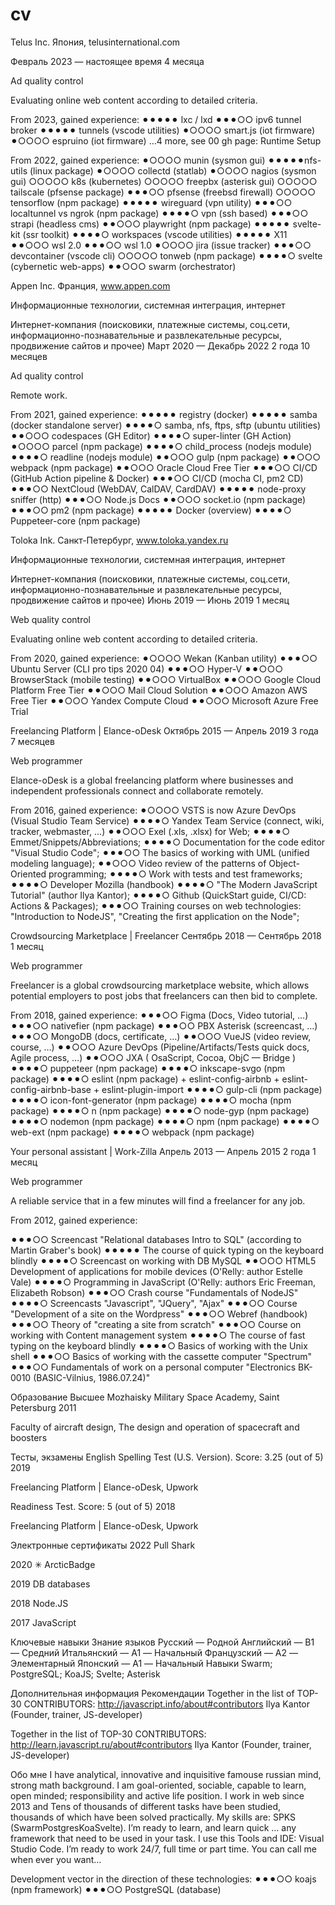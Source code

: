 # cv
Telus Inc.
Япония, telusinternational.com

Февраль 2023 — настоящее время 4 месяца

Ad quality control

Evaluating online web content according to detailed criteria.

From 2023, gained experience:
⚫︎⚫︎⚫︎⚫︎⚫︎ lxc / lxd
⚫︎⚫︎⚫︎○○ ipv6 tunnel broker 
⚫︎⚫︎⚫︎⚫︎⚫︎ tunnels (vscode utilities)
⚫︎○○○○ smart.js (iot firmware)
⚫︎○○○○ espruino (iot firmware)
…4 more, see 00 gh page: Runtime Setup 

From 2022, gained experience:
⚫︎○○○○ munin (sysmon gui)
⚫︎⚫︎⚫︎⚫︎⚫︎nfs-utils (linux package)
⚫︎○○○○ collectd (statlab)
⚫︎○○○○ nagios (sysmon gui)
○○○○○ k8s (kubernetes)
○○○○○ freepbx (asterisk gui)
○○○○○ tailscale (pfsense package)
⚫︎⚫︎⚫︎○○ pfsense (freebsd firewall)
○○○○○ tensorflow (npm package)
⚫︎⚫︎⚫︎⚫︎⚫︎ wireguard (vpn utility)
⚫︎⚫︎⚫︎○○ localtunnel vs ngrok (npm package)
⚫︎⚫︎⚫︎⚫︎○ vpn (ssh based)
⚫︎⚫︎⚫︎○○ strapi (headless cms)
⚫︎⚫︎○○○ playwright (npm package)
⚫︎⚫︎⚫︎⚫︎⚫︎ svelte-kit (ssr toolkit)
⚫︎⚫︎⚫︎⚫︎○ workspaces (vscode utilities)
⚫︎⚫︎⚫︎⚫︎⚫︎ X11
⚫︎⚫︎○○○ wsl 2.0
⚫︎⚫︎⚫︎○○ wsl 1.0
⚫︎○○○○ jira (issue tracker)
⚫︎⚫︎⚫︎○○ devcontainer (vscode cli)
○○○○○ tonweb (npm package)
⚫︎⚫︎⚫︎⚫︎○ svelte (cybernetic web-apps)
⚫︎⚫︎○○○ swarm (orchestrator)

Appen Inc.
Франция, www.appen.com

Информационные технологии, системная интеграция, интернет

Интернет-компания (поисковики, платежные системы, соц.сети, информационно-познавательные и развлекательные ресурсы, продвижение сайтов и прочее)
Март 2020 — Декабрь 2022 2 года 10 месяцев

Ad quality control

Remote work.

From 2021, gained experience:
⚫︎⚫︎⚫︎⚫︎⚫︎ registry (docker)
⚫︎⚫︎⚫︎⚫︎⚫︎ samba (docker standalone server)
⚫︎⚫︎⚫︎⚫︎○ samba, nfs, ftps, sftp (ubuntu utilities)
⚫︎⚫︎○○○ codespaces (GH Editor)
⚫︎⚫︎⚫︎⚫︎○ super-linter (GH Action)
⚫︎○○○○ parcel (npm package)
⚫︎⚫︎⚫︎⚫︎○ child_process (nodejs module)
⚫︎⚫︎⚫︎⚫︎○ readline (nodejs module)
⚫︎⚫︎○○○ gulp (npm package)
⚫︎⚫︎○○○ webpack (npm package)
⚫︎⚫︎○○○ Oracle Cloud Free Tier
⚫︎⚫︎⚫︎○○ CI/CD (GitHub Action pipeline & Docker)
⚫︎⚫︎⚫︎○○ CI/CD (mocha CI, pm2 CD)
⚫︎⚫︎⚫︎○○ NextCloud (WebDAV, CalDAV, CardDAV)
⚫︎⚫︎⚫︎⚫︎⚫︎ node-proxy sniffer (http)
⚫︎⚫︎⚫︎○○ Node.js Docs
⚫︎⚫︎○○○ socket.io (npm package)
⚫︎⚫︎⚫︎○○ pm2 (npm package)
⚫︎⚫︎⚫︎⚫︎⚫︎ Docker (overview)
⚫︎⚫︎⚫︎⚫︎○ Puppeteer-core (npm package)

Toloka Ink.
Санкт-Петербург, www.toloka.yandex.ru

Информационные технологии, системная интеграция, интернет

Интернет-компания (поисковики, платежные системы, соц.сети, информационно-познавательные и развлекательные ресурсы, продвижение сайтов и прочее)
Июнь 2019 — Июнь 2019 1 месяц

Web quality control

Evaluating online web content according to detailed criteria.

From 2020, gained experience:
⚫︎○○○○ Wekan (Kanban utility)
⚫︎⚫︎⚫︎○○ Ubuntu Server (CLI pro tips 2020 04) 
⚫︎⚫︎⚫︎○○ Hyper-V
⚫︎⚫︎○○○ BrowserStack (mobile testing)
⚫︎⚫︎○○○ VirtualBox
⚫︎⚫︎○○○ Google Cloud Platform Free Tier
⚫︎⚫︎○○○ Mail Cloud Solution
⚫︎⚫︎○○○ Amazon AWS Free Tier
⚫︎⚫︎○○○ Yandex Compute Cloud
⚫︎⚫︎○○○ Microsoft Azure Free Trial

Freelancing Platform | Elance-oDesk
Октябрь 2015 — Апрель 2019 3 года 7 месяцев

Web programmer

Elance-oDesk is a global freelancing platform where businesses and independent professionals connect and collaborate remotely.

From 2016, gained experience:
⚫︎○○○○ VSTS is now Azure DevOps (Visual Studio Team Service)
⚫︎⚫︎⚫︎⚫︎○ Yandex Team Service (connect, wiki, tracker, webmaster, …)
⚫︎⚫︎○○○ Exel (.xls, .xlsx) for Web; 
⚫︎⚫︎⚫︎⚫︎○ Emmet/Snippets/Abbreviations;
⚫︎⚫︎⚫︎⚫︎○ Documentation for the code editor "Visual Studio Code";
⚫︎⚫︎⚫︎○○ The basics of working with UML (unified modeling language);
⚫︎⚫︎○○○ Video review of the patterns of Object-Oriented programming;
⚫︎⚫︎⚫︎⚫︎○ Work with tests and test frameworks;
⚫︎⚫︎⚫︎⚫︎○ Developer Mozilla (handbook)
⚫︎⚫︎⚫︎⚫︎○ "The Modern JavaScript Tutorial" (author Ilya Kantor);
⚫︎⚫︎⚫︎⚫︎○ Github (QuickStart guide, CI/CD: Actions & Packages);
⚫︎⚫︎⚫︎○○ Training courses on web technologies: "Introduction to NodeJS", "Creating the first application on the Node";

Crowdsourcing Marketplace | Freelancer
Сентябрь 2018 — Сентябрь 2018 1 месяц

Web programmer

Freelancer is a global crowdsourcing marketplace website, which allows potential employers to post jobs that freelancers can then bid to complete.

From 2018, gained experience:
⚫︎⚫︎⚫︎○○ Figma (Docs, Video tutorial, …)
⚫︎⚫︎⚫︎○○ nativefier (npm package)
⚫︎⚫︎⚫︎○○ PBX Asterisk (screencast, …)
⚫︎⚫︎⚫︎○○ MongoDB (docs, certificate, …)
⚫︎⚫︎○○○ VueJS (video review, course, …)
⚫︎⚫︎○○○ Azure DevOps (Pipeline/Artifacts/Tests quick docs, Agile process, …)
⚫︎⚫︎○○○ JXA ( OsaScript, Cocoa, ObjC — Bridge )
⚫︎⚫︎⚫︎⚫︎○ puppeteer (npm package)
⚫︎⚫︎⚫︎⚫︎○ inkscape-svgo (npm package)
⚫︎⚫︎⚫︎⚫︎○ eslint (npm package) + eslint-config-airbnb + eslint-config-airbnb-base + eslint-plugin-import
⚫︎⚫︎⚫︎⚫︎○ gulp-cli (npm package)
⚫︎⚫︎⚫︎⚫︎○ icon-font-generator (npm package)
⚫︎⚫︎⚫︎⚫︎○ mocha (npm package)
⚫︎⚫︎⚫︎⚫︎○ n (npm package)
⚫︎⚫︎⚫︎⚫︎○ node-gyp (npm package)
⚫︎⚫︎⚫︎⚫︎○ nodemon (npm package)
⚫︎⚫︎⚫︎⚫︎○ npm (npm package)
⚫︎⚫︎⚫︎⚫︎○ web-ext (npm package)
⚫︎⚫︎⚫︎⚫︎○ webpack (npm package)

Your personal assistant | Work-Zilla
Апрель 2013 — Апрель 2015 2 года 1 месяц

Web programmer

A reliable service that in a few minutes will find a freelancer for any job.

From 2012, gained experience:

⚫︎⚫︎⚫︎○○ Screencast "Relational databases Intro to SQL" (according to Martin Graber's book)
⚫︎⚫︎⚫︎⚫︎⚫︎ The course of quick typing on the keyboard blindly
⚫︎⚫︎⚫︎⚫︎○ Screencast on working with DB MySQL
⚫︎⚫︎○○○ HTML5 Development of applications for mobile devices (O'Relly: author Estelle Vale)
⚫︎⚫︎⚫︎⚫︎○ Programming in JavaScript (O'Relly: authors Eric Freeman, Elizabeth Robson)
⚫︎⚫︎⚫︎○○ Crash course "Fundamentals of NodeJS"
⚫︎⚫︎⚫︎⚫︎○ Screencasts "Javascript", "JQuery", "Ajax"
⚫︎⚫︎⚫︎○○ Course "Development of a site on the Wordpress"
⚫︎⚫︎⚫︎○○ Webref (handbook)
⚫︎⚫︎⚫︎○○ Theory of "creating a site from scratch"
⚫︎⚫︎⚫︎○○ Course on working with Content management system
⚫︎⚫︎⚫︎⚫︎○ The course of fast typing on the keyboard blindly
⚫︎⚫︎⚫︎⚫︎○ Basics of working with the Unix shell
⚫︎⚫︎⚫︎○○ Basics of working with the cassette computer "Spectrum"
⚫︎⚫︎⚫︎○○ Fundamentals of work on a personal computer "Electronics BK-0010 (BASIC-Vilnius, 1986.07.24)"

Образование
Высшее
Mozhaisky Military Space Academy, Saint Petersburg
2011

Faculty of aircraft design, The design and operation of spacecraft and boosters

Тесты, экзамены
English Spelling Test (U.S. Version). Score: 3.25 (out of 5)
2019

Freelancing Platform | Elance-oDesk, Upwork

Readiness Test. Score: 5 (out of 5)
2018

Freelancing Platform | Elance-oDesk, Upwork

Электронные сертификаты
2022
Pull Shark

2020
✳︎ ArcticBadge

2019
DB databases

2018
Node.JS

2017
JavaScript

Ключевые навыки
Знание языков
Русский — Родной
Английский — B1 — Средний
Итальянский — A1 — Начальный
Французский — A2 — Элементарный
Японский — A1 — Начальный
Навыки
Swarm; PostgreSQL; KoaJS; Svelte; Asterisk

Дополнительная информация
Рекомендации
Together in the list of TOP-30 CONTRIBUTORS: http://javascript.info/about#contributors
Ilya Kantor (Founder, trainer, JS-developer)

Together in the list of TOP-30 CONTRIBUTORS: http://learn.javascript.ru/about#contributors
Ilya Kantor (Founder, trainer, JS-developer)

Обо мне
I have analytical, innovative and inquisitive famouse russian mind, strong math background. I am goal-oriented, sociable, capable to learn, open minded; responsibility and active life position. I work in web since 2013 and Tens of thousands of different tasks have been studied, thousands of which have been solved practically. My skills are: SPKS (SwarmPostgresKoaSvelte). I’m ready to learn, and learn quick … any framework that need to be used in your task. I use this Tools and IDE: Visual Studio Code. I’m ready to work 24/7, full time or part time. You can call me when ever you want…

Development vector in the direction of these technologies:
⚫︎⚫︎⚫︎○○ koajs (npm framework)
⚫︎⚫︎⚫︎○○ PostgreSQL (database)
